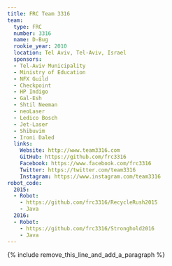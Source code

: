 ```yaml
---
title: FRC Team 3316
team:
  type: FRC
  number: 3316
  name: D-Bug
  rookie_year: 2010
  location: Tel Aviv, Tel-Aviv, Israel
  sponsors:
  - Tel-Aviv Municipality
  - Ministry of Education
  - NFX Guild
  - Checkpoint
  - HP Indigo
  - Gal-Esh
  - Shtil Neeman
  - neoLaser
  - Ledico Bosch
  - Jet-Laser
  - Shibuvim
  - Ironi Daled
  links:
    Website: http://www.team3316.com
    GitHub: https://github.com/frc3316
    Facebook: https://www.facebook.com/frc3316
    Twitter: https://twitter.com/team3316
    Instagram: https://www.instagram.com/team3316
robot_code:
  2015:
  - Robot:
    - https://github.com/frc3316/RecycleRush2015
    - Java
  2016:
  - Robot:
    - https://github.com/frc3316/Stronghold2016
    - Java
---
```


{% include remove_this_line_and_add_a_paragraph %}